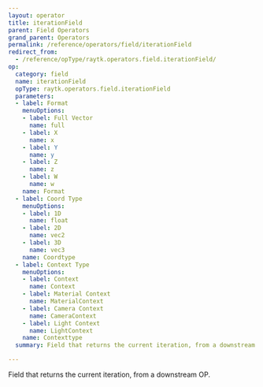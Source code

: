 ```yaml
---
layout: operator
title: iterationField
parent: Field Operators
grand_parent: Operators
permalink: /reference/operators/field/iterationField
redirect_from:
  - /reference/opType/raytk.operators.field.iterationField/
op:
  category: field
  name: iterationField
  opType: raytk.operators.field.iterationField
  parameters:
  - label: Format
    menuOptions:
    - label: Full Vector
      name: full
    - label: X
      name: x
    - label: Y
      name: y
    - label: Z
      name: z
    - label: W
      name: w
    name: Format
  - label: Coord Type
    menuOptions:
    - label: 1D
      name: float
    - label: 2D
      name: vec2
    - label: 3D
      name: vec3
    name: Coordtype
  - label: Context Type
    menuOptions:
    - label: Context
      name: Context
    - label: Material Context
      name: MaterialContext
    - label: Camera Context
      name: CameraContext
    - label: Light Context
      name: LightContext
    name: Contexttype
  summary: Field that returns the current iteration, from a downstream OP.

---
```



Field that returns the current iteration, from a downstream OP.